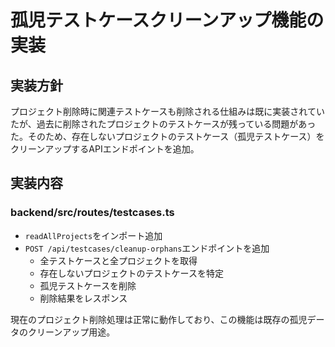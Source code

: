 # 孤児テストケースクリーンアップ機能の実装

## 実装方針

プロジェクト削除時に関連テストケースも削除される仕組みは既に実装されていたが、過去に削除されたプロジェクトのテストケースが残っている問題があった。そのため、存在しないプロジェクトのテストケース（孤児テストケース）をクリーンアップするAPIエンドポイントを追加。

## 実装内容

### backend/src/routes/testcases.ts
- `readAllProjects`をインポート追加
- `POST /api/testcases/cleanup-orphans`エンドポイントを追加
  - 全テストケースと全プロジェクトを取得
  - 存在しないプロジェクトのテストケースを特定
  - 孤児テストケースを削除
  - 削除結果をレスポンス

現在のプロジェクト削除処理は正常に動作しており、この機能は既存の孤児データのクリーンアップ用途。